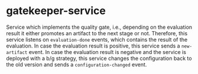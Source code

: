 # gatekeeper-service

Service which implements the quality gate, i.e., depending on the evaluation result it either promotes an artifact to the next stage or not. Therefore, this service listens on `evaluation-done` events, which contains the result of the evaluation. In case the evaluation result is positive, this service sends a `new-artifact` event. In case the evaluation result is negative and the service is deployed with a b/g strategy, this service changes the configuration back to the old version and sends a `configuration-changed` event.
